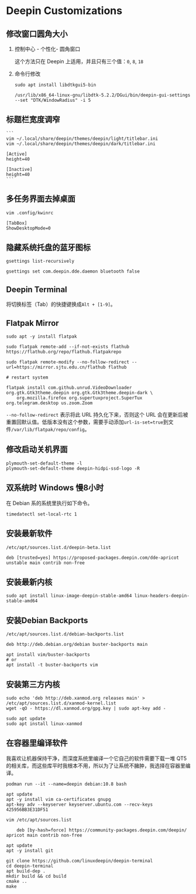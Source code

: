 # Deepin Customizations

## 修改窗口圆角大小

1. 控制中心 - 个性化- 圆角窗口

    这个方法只在 Deepin 上适用，并且只有三个值：`0`, `8`, `18`

2. 命令行修改

    ```
    sudo apt install libdtkgui5-bin

    /usr/lib/x86_64-linux-gnu/libdtk-5.2.2/DGui/bin/deepin-gui-settings --set "DTK/WindowRadius" -i 5
    ```

## 标题栏宽度调窄

    ```
    vim ~/.local/share/deepin/themes/deepin/light/titlebar.ini
    vim ~/.local/share/deepin/themes/deepin/dark/titlebar.ini

    [Active]
    height=40

    [Inactive]
    height=40
    ```

## 多任务界面去掉桌面

```
vim .config/kwinrc

[TabBox]
ShowDesktopMode=0
```

## 隐藏系统托盘的蓝牙图标

```
gsettings list-recursively

gsettings set com.deepin.dde.daemon bluetooth false
```

## Deepin Terminal

将切换标签（Tab）的快捷键换成`Alt + [1-9]`。

## Flatpak Mirror

```
sudo apt -y install flatpak

sudo flatpak remote-add --if-not-exists flathub https://flathub.org/repo/flathub.flatpakrepo

sudo flatpak remote-modify --no-follow-redirect --url=https://mirror.sjtu.edu.cn/flathub flathub

# restart system

flatpak install com.github.unrud.VideoDownloader org.gtk.Gtk3theme.deepin org.gtk.Gtk3theme.deepin-dark \
    org.mozilla.firefox org.supertuxproject.SuperTux org.telegram.desktop us.zoom.Zoom
```

`--no-follow-redirect` 表示将此 URL 持久化下来，否则这个 URL 会在更新后被重置回默认值。低版本没有这个参数，需要手动添加`url-is-set=true`到文件`/var/lib/flatpak/repo/config`。

## 修改启动关机界面

```
plymouth-set-default-theme -l
plymouth-set-default-theme deepin-hidpi-ssd-logo -R
```

## 双系统时 Windows 慢8小时

在 Debian 系的系统里执行如下命令。

```
timedatectl set-local-rtc 1
```

## 安装最新软件

```
/etc/apt/sources.list.d/deepin-beta.list

deb [trusted=yes] https://proposed-packages.deepin.com/dde-apricot unstable main contrib non-free
```

## 安装最新内核

```
sudo apt install linux-image-deepin-stable-amd64 linux-headers-deepin-stable-amd64
```

## 安装Debian Backports

```
/etc/apt/sources.list.d/debian-backports.list

deb http://deb.debian.org/debian buster-backports main

apt install vim/buster-backports
# or
apt install -t buster-backports vim
```

## 安装第三方内核

```
sudo echo 'deb http://deb.xanmod.org releases main' > /etc/apt/sources.list.d/xanmod-kernel.list
wget -qO - https://dl.xanmod.org/gpg.key | sudo apt-key add -

sudo apt update
sudo apt install linux-xanmod
```

## 在容器里编译软件

我喜欢让机器保持干净，而深度系统里编译一个它自己的软件需要下载一堆 QT5 的相关库，而这些库平时我根本不用，所以为了让系统不臃肿，我选择在容器里编译。

```
podman run --it --name=deepin debian:10.8 bash

apt update
apt -y install vim ca-certificates gnupg
apt-key adv --keyserver keyserver.ubuntu.com --recv-keys 425956BB3E31DF51

vim /etc/apt/sources.list

    deb [by-hash=force] https://community-packages.deepin.com/deepin/ apricot main contrib non-free

apt update
apt -y install git

git clone https://github.com/linuxdeepin/deepin-terminal
cd deepin-terminal
apt build-dep .
mkdir build && cd build
cmake ..
make
```
